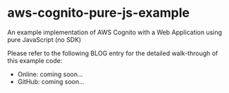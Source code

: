 # aws-cognito-pure-js-example

An example implementation of AWS Cognito with a Web Application using pure JavaScript (no SDK)

Please refer to the following BLOG entry for the detailed walk-through of this example code:

* Online: coming soon...
* GitHub: coming soon...

